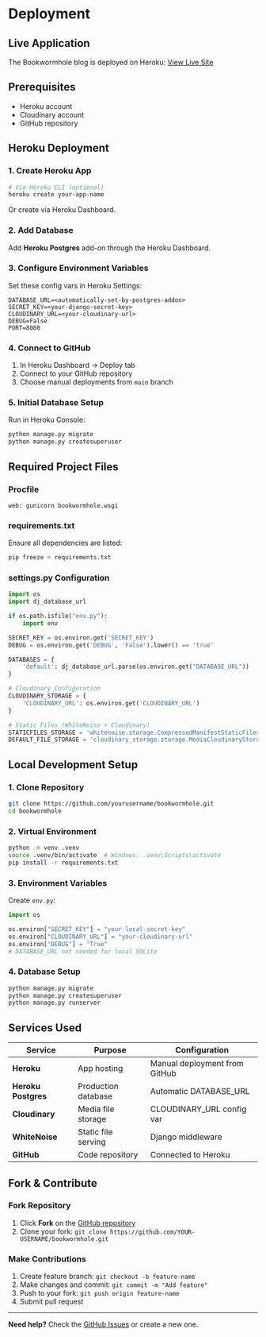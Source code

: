 # Deployment

## Live Application
The Bookwormhole blog is deployed on Heroku: [View Live Site](https://jeres-bookwormhole-blog-a8e9a55f8d36.herokuapp.com/)

## Prerequisites
- Heroku account
- Cloudinary account
- GitHub repository

## Heroku Deployment

### 1. Create Heroku App
```bash
# Via Heroku CLI (optional)
heroku create your-app-name
```
Or create via Heroku Dashboard.

### 2. Add Database
Add **Heroku Postgres** add-on through the Heroku Dashboard.

### 3. Configure Environment Variables
Set these config vars in Heroku Settings:
```
DATABASE_URL=<automatically-set-by-postgres-addon>
SECRET_KEY=<your-django-secret-key>
CLOUDINARY_URL=<your-cloudinary-url>
DEBUG=False
PORT=8000
```

### 4. Connect to GitHub
1. In Heroku Dashboard → Deploy tab
2. Connect to your GitHub repository
3. Choose manual deployments from `main` branch

### 5. Initial Database Setup
Run in Heroku Console:
```bash
python manage.py migrate
python manage.py createsuperuser
```

## Required Project Files

### Procfile
```
web: gunicorn bookwormhole.wsgi
```

### requirements.txt
Ensure all dependencies are listed:
```bash
pip freeze > requirements.txt
```

### settings.py Configuration
```python
import os
import dj_database_url

if os.path.isfile("env.py"):
    import env

SECRET_KEY = os.environ.get('SECRET_KEY')
DEBUG = os.environ.get('DEBUG', 'False').lower() == 'true'

DATABASES = {
    'default': dj_database_url.parse(os.environ.get("DATABASE_URL"))
}

# Cloudinary Configuration
CLOUDINARY_STORAGE = {
    'CLOUDINARY_URL': os.environ.get('CLOUDINARY_URL')
}

# Static Files (WhiteNoise + Cloudinary)
STATICFILES_STORAGE = 'whitenoise.storage.CompressedManifestStaticFilesStorage'
DEFAULT_FILE_STORAGE = 'cloudinary_storage.storage.MediaCloudinaryStorage'
```

## Local Development Setup

### 1. Clone Repository
```bash
git clone https://github.com/yourusername/bookwormhole.git
cd bookwormhole
```

### 2. Virtual Environment
```bash
python -m venv .venv
source .venv/bin/activate  # Windows: .venv\Scripts\activate
pip install -r requirements.txt
```

### 3. Environment Variables
Create `env.py`:
```python
import os

os.environ["SECRET_KEY"] = "your-local-secret-key"
os.environ["CLOUDINARY_URL"] = "your-cloudinary-url"
os.environ["DEBUG"] = "True"
# DATABASE_URL not needed for local SQLite
```

### 4. Database Setup
```bash
python manage.py migrate
python manage.py createsuperuser
python manage.py runserver
```

## Services Used

| Service | Purpose | Configuration |
|---------|---------|---------------|
| **Heroku** | App hosting | Manual deployment from GitHub |
| **Heroku Postgres** | Production database | Automatic DATABASE_URL |
| **Cloudinary** | Media file storage | CLOUDINARY_URL config var |
| **WhiteNoise** | Static file serving | Django middleware |
| **GitHub** | Code repository | Connected to Heroku |

## Fork & Contribute

### Fork Repository
1. Click **Fork** on the [GitHub repository](https://github.com/yourusername/bookwormhole)
2. Clone your fork: `git clone https://github.com/YOUR-USERNAME/bookwormhole.git`

### Make Contributions
1. Create feature branch: `git checkout -b feature-name`
2. Make changes and commit: `git commit -m "Add feature"`
3. Push to your fork: `git push origin feature-name`
4. Submit pull request

---

**Need help?** Check the [GitHub Issues](https://github.com/yourusername/bookwormhole/issues) or create a new one.